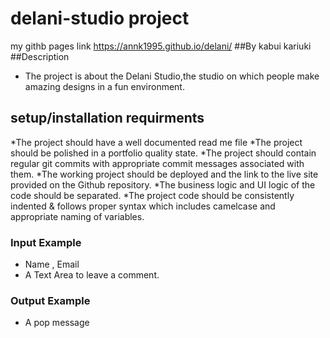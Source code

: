 # delani-studio project
my githb pages link https://annk1995.github.io/delani/
##By kabui kariuki
##Description
* The project is about the Delani Studio,the studio on which people make amazing designs in a fun environment.
## setup/installation requirments
*The project should have a well documented read me file
*The project should be polished in a portfolio quality state.
*The project should contain regular git commits with appropriate commit messages associated with them.
*The working project should be deployed and the link to the live site provided on the Github repository.
*The business logic and UI logic of the code should be separated.
*The project code should be consistently indented & follows proper syntax which includes camelcase and appropriate naming of variables.
### Input Example
* Name , Email
* A Text Area to leave a comment.
### Output Example
* A pop message 
